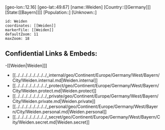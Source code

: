 ﻿---
location: [49.67,12.16]
mapzoom: [7,12] 
mapmarker: city 
type: City
tags:
- geo/City


SpocWebEntityId: 35490
isDeleted: false
confidential: public

---
[geo-lon::12.16]
[geo-lat::49.67]
[name::Weiden]
[Country::[[Germany]]]
[State:[[Bayern]]]]
[Population::]
[Unknown::]


```leaflet
id: Weiden
coordinates: [[Weiden]]
markerFile: [[Weiden]]
defaultZoom: 11 
maxZoom: 18
```


## Confidential Links & Embeds: 
-[[Weiden|Weiden]]] 
- [[../../../../../../../../_internal/geo/Continent/Europe/Germany/West/Bayern/City/Weiden.internal.md|Weiden.internal]] 
- [[../../../../../../../../_protect/geo/Continent/Europe/Germany/West/Bayern/City/Weiden.protect.md|Weiden.protect]] 
- [[../../../../../../../../_private/geo/Continent/Europe/Germany/West/Bayern/City/Weiden.private.md|Weiden.private]] 
- [[../../../../../../../../_personal/geo/Continent/Europe/Germany/West/Bayern/City/Weiden.personal.md|Weiden.personal]] 
- [[../../../../../../../../_secret/geo/Continent/Europe/Germany/West/Bayern/City/Weiden.secret.md|Weiden.secret]] 
